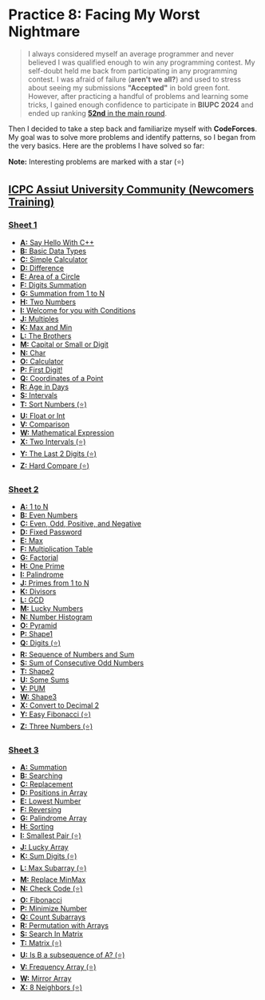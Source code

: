 # Practice 8: Facing My Worst Nightmare

> I always considered myself an average programmer and never believed I was qualified enough to win any programming contest. My self-doubt held me back from participating in any programming contest. I was afraid of failure (**aren't we all?**) and used to stress about seeing my submissions **"Accepted"** in bold green font. However, after practicing a handful of problems and learning some tricks, I gained enough confidence to participate in **BIUPC 2024** and ended up ranking [**52nd** in the main round][0].

Then I decided to take a step back and familiarize myself with **CodeForces**. My goal was to solve more problems and identify patterns, so I began from the very basics. Here are the problems I have solved so far:

**Note:** Interesting problems are marked with a star (⭐)

## [ICPC Assiut University Community (Newcomers Training)][2]

### [Sheet 1][3]

-   [**A:** Say Hello With C++][3A]
-   [**B:** Basic Data Types][3B]
-   [**C:** Simple Calculator][3C]
-   [**D:** Difference][3D]
-   [**E:** Area of a Circle][3E]
-   [**F:** Digits Summation][3F]
-   [**G:** Summation from 1 to N][3G]
-   [**H:** Two Numbers][3H]
-   [**I:** Welcome for you with Conditions][3I]
-   [**J:** Multiples][3J]
-   [**K:** Max and Min][3K]
-   [**L:** The Brothers][3L]
-   [**M:** Capital or Small or Digit][3M]
-   [**N:** Char][3N]
-   [**O:** Calculator][3O]
-   [**P:** First Digit!][3P]
-   [**Q:** Coordinates of a Point][3Q]
-   [**R:** Age in Days][3R]
-   [**S:** Intervals][3S]
-   [**T:** Sort Numbers (⭐)][3T]
-   [**U:** Float or Int][3U]
-   [**V:** Comparison][3V]
-   [**W:** Mathematical Expression][3W]
-   [**X:** Two Intervals (⭐)][3X]
-   [**Y:** The Last 2 Digits (⭐)][3Y]
-   [**Z:** Hard Compare (⭐)][3Z]

### [Sheet 2][4]

-   [**A:** 1 to N][4A]
-   [**B:** Even Numbers][4B]
-   [**C:** Even, Odd, Positive, and Negative][4C]
-   [**D:** Fixed Password][4D]
-   [**E:** Max][4E]
-   [**F:** Multiplication Table][4F]
-   [**G:** Factorial][4G]
-   [**H:** One Prime][4H]
-   [**I:** Palindrome][4I]
-   [**J:** Primes from 1 to N][4J]
-   [**K:** Divisors][4K]
-   [**L:** GCD][4L]
-   [**M:** Lucky Numbers][4M]
-   [**N:** Number Histogram][4N]
-   [**O:** Pyramid][4O]
-   [**P:** Shape1][4P]
-   [**Q:** Digits (⭐)][4Q]
-   [**R:** Sequence of Numbers and Sum][4R]
-   [**S:** Sum of Consecutive Odd Numbers][4S]
-   [**T:** Shape2][4T]
-   [**U:** Some Sums][4U]
-   [**V:** PUM][4V]
-   [**W:** Shape3][4W]
-   [**X:** Convert to Decimal 2][4X]
-   [**Y:** Easy Fibonacci (⭐)][4Y]
-   [**Z:** Three Numbers (⭐)][4Z]

### [Sheet 3][5]

-   [**A:** Summation][5A]
-   [**B:** Searching][5B]
-   [**C:** Replacement][5C]
-   [**D:** Positions in Array][5D]
-   [**E:** Lowest Number][5E]
-   [**F:** Reversing][5F]
-   [**G:** Palindrome Array][5G]
-   [**H:** Sorting][5H]
-   [**I:** Smallest Pair (⭐)][5I]
-   [**J:** Lucky Array][5J]
-   [**K:** Sum Digits (⭐)][5K]
-   [**L:** Max Subarray (⭐)][5L]
-   [**M:** Replace MinMax][5M]
-   [**N:** Check Code (⭐)][5N]
-   [**O:** Fibonacci][5O]
-   [**P:** Minimize Number][5P]
-   [**Q:** Count Subarrays][5Q]
-   [**R:** Permutation with Arrays][5R]
-   [**S:** Search In Matrix][5S]
-   [**T:** Matrix (⭐)][5T]
-   [**U:** Is B a subsequence of A? (⭐)][5U]
-   [**V:** Frequency Array (⭐)][5V]
-   [**W:** Mirror Array][5W]
-   [**X:** 8 Neighbors (⭐)][5X]

<!-- === links === -->

[0]: https://www.facebook.com/share/p/SJoxJEWZruUWbuQy/
[1]: https://codeforces.com/problemset?order=BY_SOLVED_DESC
[2]: https://codeforces.com/group/MWSDmqGsZm/contests
[3]: https://codeforces.com/group/MWSDmqGsZm/contest/219158
[3A]: https://codeforces.com/group/MWSDmqGsZm/contest/219158/problem/A
[3B]: https://codeforces.com/group/MWSDmqGsZm/contest/219158/problem/B
[3C]: https://codeforces.com/group/MWSDmqGsZm/contest/219158/problem/C
[3D]: https://codeforces.com/group/MWSDmqGsZm/contest/219158/problem/D
[3E]: https://codeforces.com/group/MWSDmqGsZm/contest/219158/problem/E
[3F]: https://codeforces.com/group/MWSDmqGsZm/contest/219158/problem/F
[3G]: https://codeforces.com/group/MWSDmqGsZm/contest/219158/problem/G
[3H]: https://codeforces.com/group/MWSDmqGsZm/contest/219158/problem/H
[3I]: https://codeforces.com/group/MWSDmqGsZm/contest/219158/problem/I
[3J]: https://codeforces.com/group/MWSDmqGsZm/contest/219158/problem/J
[3K]: https://codeforces.com/group/MWSDmqGsZm/contest/219158/problem/K
[3L]: https://codeforces.com/group/MWSDmqGsZm/contest/219158/problem/L
[3M]: https://codeforces.com/group/MWSDmqGsZm/contest/219158/problem/M
[3N]: https://codeforces.com/group/MWSDmqGsZm/contest/219158/problem/N
[3O]: https://codeforces.com/group/MWSDmqGsZm/contest/219158/problem/O
[3P]: https://codeforces.com/group/MWSDmqGsZm/contest/219158/problem/P
[3Q]: https://codeforces.com/group/MWSDmqGsZm/contest/219158/problem/Q
[3R]: https://codeforces.com/group/MWSDmqGsZm/contest/219158/problem/R
[3S]: https://codeforces.com/group/MWSDmqGsZm/contest/219158/problem/S
[3T]: https://codeforces.com/group/MWSDmqGsZm/contest/219158/problem/T
[3U]: https://codeforces.com/group/MWSDmqGsZm/contest/219158/problem/U
[3V]: https://codeforces.com/group/MWSDmqGsZm/contest/219158/problem/V
[3W]: https://codeforces.com/group/MWSDmqGsZm/contest/219158/problem/W
[3X]: https://codeforces.com/group/MWSDmqGsZm/contest/219158/problem/X
[3Y]: https://codeforces.com/group/MWSDmqGsZm/contest/219158/problem/Y
[3Z]: https://codeforces.com/group/MWSDmqGsZm/contest/219158/problem/Z
[4]: https://codeforces.com/group/MWSDmqGsZm/contest/219432
[4A]: https://codeforces.com/group/MWSDmqGsZm/contest/219432/problem/A
[4B]: https://codeforces.com/group/MWSDmqGsZm/contest/219432/problem/B
[4C]: https://codeforces.com/group/MWSDmqGsZm/contest/219432/problem/C
[4D]: https://codeforces.com/group/MWSDmqGsZm/contest/219432/problem/D
[4E]: https://codeforces.com/group/MWSDmqGsZm/contest/219432/problem/E
[4F]: https://codeforces.com/group/MWSDmqGsZm/contest/219432/problem/F
[4G]: https://codeforces.com/group/MWSDmqGsZm/contest/219432/problem/G
[4H]: https://codeforces.com/group/MWSDmqGsZm/contest/219432/problem/H
[4I]: https://codeforces.com/group/MWSDmqGsZm/contest/219432/problem/I
[4J]: https://codeforces.com/group/MWSDmqGsZm/contest/219432/problem/J
[4K]: https://codeforces.com/group/MWSDmqGsZm/contest/219432/problem/K
[4L]: https://codeforces.com/group/MWSDmqGsZm/contest/219432/problem/L
[4M]: https://codeforces.com/group/MWSDmqGsZm/contest/219432/problem/M
[4N]: https://codeforces.com/group/MWSDmqGsZm/contest/219432/problem/N
[4O]: https://codeforces.com/group/MWSDmqGsZm/contest/219432/problem/O
[4P]: https://codeforces.com/group/MWSDmqGsZm/contest/219432/problem/P
[4Q]: https://codeforces.com/group/MWSDmqGsZm/contest/219432/problem/Q
[4R]: https://codeforces.com/group/MWSDmqGsZm/contest/219432/problem/R
[4S]: https://codeforces.com/group/MWSDmqGsZm/contest/219432/problem/S
[4T]: https://codeforces.com/group/MWSDmqGsZm/contest/219432/problem/T
[4U]: https://codeforces.com/group/MWSDmqGsZm/contest/219432/problem/U
[4V]: https://codeforces.com/group/MWSDmqGsZm/contest/219432/problem/V
[4W]: https://codeforces.com/group/MWSDmqGsZm/contest/219432/problem/W
[4X]: https://codeforces.com/group/MWSDmqGsZm/contest/219432/problem/X
[4Y]: https://codeforces.com/group/MWSDmqGsZm/contest/219432/problem/Y
[4Z]: https://codeforces.com/group/MWSDmqGsZm/contest/219432/problem/Z
[5]: https://codeforces.com/group/MWSDmqGsZm/contest/219774
[5A]: https://codeforces.com/group/MWSDmqGsZm/contest/219774/problem/A
[5B]: https://codeforces.com/group/MWSDmqGsZm/contest/219774/problem/B
[5C]: https://codeforces.com/group/MWSDmqGsZm/contest/219774/problem/C
[5D]: https://codeforces.com/group/MWSDmqGsZm/contest/219774/problem/D
[5E]: https://codeforces.com/group/MWSDmqGsZm/contest/219774/problem/E
[5F]: https://codeforces.com/group/MWSDmqGsZm/contest/219774/problem/F
[5G]: https://codeforces.com/group/MWSDmqGsZm/contest/219774/problem/G
[5H]: https://codeforces.com/group/MWSDmqGsZm/contest/219774/problem/H
[5I]: https://codeforces.com/group/MWSDmqGsZm/contest/219774/problem/I
[5J]: https://codeforces.com/group/MWSDmqGsZm/contest/219774/problem/J
[5K]: https://codeforces.com/group/MWSDmqGsZm/contest/219774/problem/K
[5L]: https://codeforces.com/group/MWSDmqGsZm/contest/219774/problem/L
[5M]: https://codeforces.com/group/MWSDmqGsZm/contest/219774/problem/M
[5N]: https://codeforces.com/group/MWSDmqGsZm/contest/219774/problem/N
[5O]: https://codeforces.com/group/MWSDmqGsZm/contest/219774/problem/O
[5P]: https://codeforces.com/group/MWSDmqGsZm/contest/219774/problem/P
[5Q]: https://codeforces.com/group/MWSDmqGsZm/contest/219774/problem/Q
[5R]: https://codeforces.com/group/MWSDmqGsZm/contest/219774/problem/R
[5S]: https://codeforces.com/group/MWSDmqGsZm/contest/219774/problem/S
[5T]: https://codeforces.com/group/MWSDmqGsZm/contest/219774/problem/T
[5U]: https://codeforces.com/group/MWSDmqGsZm/contest/219774/problem/U
[5V]: https://codeforces.com/group/MWSDmqGsZm/contest/219774/problem/V
[5W]: https://codeforces.com/group/MWSDmqGsZm/contest/219774/problem/W
[5X]: https://codeforces.com/group/MWSDmqGsZm/contest/219774/problem/X

